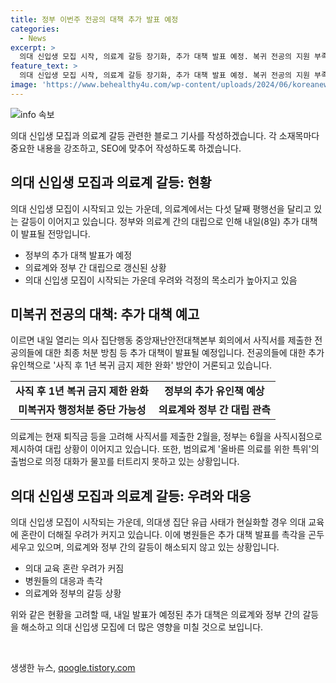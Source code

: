 ```yaml
---
title: 정부 이번주 전공의 대책 추가 발표 예정
categories:
  - News
excerpt: >
  의대 신입생 모집 시작, 의료계 갈등 장기화, 추가 대책 발표 예정. 복귀 전공의 지원 부족, 사직 후 1년 복귀 금지 제한 완화 방안 논의. 의료계정부 대립, 의대 증원 요구. 퇴직금 시점 논란, 의료계 특위 활동 미흡 우려. 병원들 부담 호소, 의대 교육 혼란 우려. #전공의 #의료대란 #의정갈등
feature_text: >
  의대 신입생 모집 시작, 의료계 갈등 장기화, 추가 대책 발표 예정. 복귀 전공의 지원 부족, 사직 후 1년 복귀 금지 제한 완화 방안 논의. 의료계정부 대립, 의대 증원 요구. 퇴직금 시점 논란, 의료계 특위 활동 미흡 우려. 병원들 부담 호소, 의대 교육 혼란 우려. #전공의 #의료대란 #의정갈등
image: 'https://www.behealthy4u.com/wp-content/uploads/2024/06/koreanews.jpg'
---
```


<p><img src="https://www.behealthy4u.com/wp-content/uploads/2024/06/koreanews.jpg" alt="info 속보" /></p>

<p>의대 신입생 모집과 의료계 갈등 관련한 블로그 기사를 작성하겠습니다. 각 소재목마다 중요한 내용을 강조하고, SEO에 맞추어 작성하도록 하겠습니다. </p>

<h2 data-ke-size="size26">의대 신입생 모집과 의료계 갈등: 현황</h2>

<p data-ke-size="size16">의대 신입생 모집이 시작되고 있는 가운데, 의료계에서는 다섯 달째 평행선을 달리고 있는 갈등이 이어지고 있습니다. 정부와 의료계 간의 대립으로 인해 내일(8일) 추가 대책이 발표될 전망입니다.</p>

<ul>
  <li>정부의 추가 대책 발표가 예정</li>
  <li>의료계와 정부 간 대립으로 갱신된 상황</li>
  <li>의대 신입생 모집이 시작되는 가운데 우려와 걱정의 목소리가 높아지고 있음</li>
</ul>

<h2 data-ke-size="size26">미복귀 전공의 대책: 추가 대책 예고</h2>

<p data-ke-size="size16">이르면 내일 열리는 의사 집단행동 중앙재난안전대책본부 회의에서 사직서를 제출한 전공의들에 대한 최종 처분 방침 등 추가 대책이 발표될 예정입니다. 전공의들에 대한 추가 유인책으로 '사직 후 1년 복귀 금지 제한 완화' 방안이 거론되고 있습니다.</p>

<table>
  <tr>
    <td style="text-align: center; height: 17px;"><b>사직 후 1년 복귀 금지 제한 완화</b></td>
    <td style="text-align: center; height: 17px;"><b>정부의 추가 유인책 예상</b></td>
  </tr>
  <tr>
    <td style="text-align: center; height: 17px;"><b>미복귀자 행정처분 중단 가능성</b></td>
    <td style="text-align: center; height: 17px;"><b>의료계와 정부 간 대립 관측</b></td>
  </tr>
</table>

<p data-ke-size="size16">의료계는 현재 퇴직금 등을 고려해 사직서를 제출한 2월을, 정부는 6월을 사직시점으로 제시하여 대립 상황이 이어지고 있습니다. 또한, 범의료계 '올바른 의료를 위한 특위'의 출범으로 의정 대화가 물꼬를 터트리지 못하고 있는 상황입니다.</p>

<h2 data-ke-size="size26">의대 신입생 모집과 의료계 갈등: 우려와 대응</h2>

<p data-ke-size="size16">의대 신입생 모집이 시작되는 가운데, 의대생 집단 유급 사태가 현실화할 경우 의대 교육에 혼란이 더해질 우려가 커지고 있습니다. 이에 병원들은 추가 대책 발표를 촉각을 곤두세우고 있으며, 의료계와 정부 간의 갈등이 해소되지 않고 있는 상황입니다.</p>

<ul>
  <li>의대 교육 혼란 우려가 커짐</li>
  <li>병원들의 대응과 촉각</li>
  <li>의료계와 정부의 갈등 상황</li>
</ul>

<p data-ke-size="size16">위와 같은 현황을 고려할 때, 내일 발표가 예정된 추가 대책은 의료계와 정부 간의 갈등을 해소하고 의대 신입생 모집에 더 많은 영향을 미칠 것으로 보입니다.</p>

<p data-ke-size="size16">&nbsp;</p>
생생한 뉴스, <a href="https://qoogle.tistory.com" rel="dofollow">qoogle.tistory.com</a>


